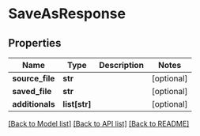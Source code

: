 # SaveAsResponse

## Properties
Name | Type | Description | Notes
------------ | ------------- | ------------- | -------------
**source_file** | **str** |  | [optional] 
**saved_file** | **str** |  | [optional] 
**additionals** | **list[str]** |  | [optional] 

[[Back to Model list]](../README.md#documentation-for-models) [[Back to API list]](../README.md#documentation-for-api-endpoints) [[Back to README]](../README.md)


